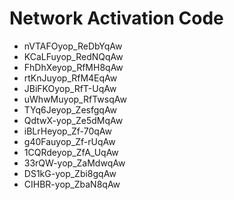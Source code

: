 # Network Activation Code
* nVTAFOyop_ReDbYqAw
* KCaLFuyop_RedNQqAw
* FhDhXeyop_RfMH8qAw
* rtKnJuyop_RfM4EqAw
* JBiFKOyop_RfT-UqAw
* uWhwMuyop_RfTwsqAw
* TYq6Jeyop_ZesfgqAw
* QdtwX-yop_Ze5dMqAw
* iBLrHeyop_Zf-70qAw
* g40Fauyop_Zf-rUqAw
* 1CQRdeyop_ZfA_UqAw
* 33rQW-yop_ZaMdwqAw
* DS1kG-yop_Zbi8gqAw
* CIHBR-yop_ZbaN8qAw